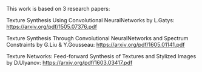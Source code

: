 This work is based on 3 research papers: 

Texture Synthesis Using Convolutional NeuralNetworks by L.Gatys:
https://arxiv.org/pdf/1505.07376.pdf

Texture Synthesis Through Convolutional NeuralNetworks and Spectrum Constraints by G.Liu & Y.Gousseau:
https://arxiv.org/pdf/1605.01141.pdf

Texture Networks: Feed-forward Synthesis of Textures and Stylized Images by D.Ulyanov:
https://arxiv.org/pdf/1603.03417.pdf


